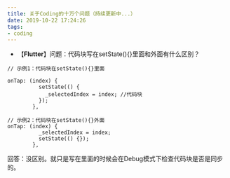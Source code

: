 ```yaml
---
title: 关于Coding的十万个问题（持续更新中...）
date: 2019-10-22 17:24:26
tags: 
- coding
---
```

- 【**Flutter**】问题：代码块写在setState(){}里面和外面有什么区别？
```
// 示例1：代码块在setState(){}里面

onTap: (index) {
          setState(() {
            _selectedIndex = index; //代码块
          });
        },

// 示例2：代码块在setState(){}外面
onTap: (index) {
          _selectedIndex = index;
          setState(() {});
        },

```
回答：没区别。就只是写在里面的时候会在Debug模式下检查代码块是否是同步的。
